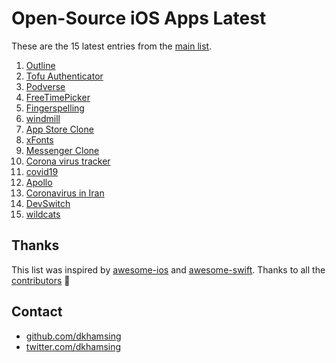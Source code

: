 # Open-Source iOS Apps Latest

These are the 15 latest entries from the [main list](https://github.com/dkhamsing/open-source-ios-apps).


1. [Outline](https://github.com/Jigsaw-Code/outline-client)
2. [Tofu Authenticator](https://github.com/calleerlandsson/Tofu)
3. [Podverse](https://github.com/podverse/podverse-rn)
4. [FreeTimePicker](https://github.com/fromkk/FreeTimePicker)
5. [Fingerspelling](https://github.com/sloria/Fingerspelling-iOS)
6. [windmill](https://github.com/qnoid/windmill-ios)
7. [App Store Clone](https://github.com/VamshiIITBHU14/AppStoreClone)
8. [xFonts](https://github.com/manolosavi/xFonts)
9. [Messenger Clone](https://github.com/instamobile/messenger-iOS-chat-swift-firestore)
10. [Corona virus tracker](https://github.com/nploi/corona_tracker)
11. [covid19](https://github.com/dkhamsing/covid19.swift)
12. [Apollo](https://github.com/KhaosT/open-apollo)
13. [Coronavirus in Iran](https://github.com/soroushchehresa/iran-coronavirus)
14. [DevSwitch](https://github.com/aaronpearce/DevSwitch)
15. [wildcats](https://github.com/pietbrauer/wildcats)

## Thanks

This list was inspired by [awesome-ios](https://github.com/vsouza/awesome-ios) and [awesome-swift](https://github.com/matteocrippa/awesome-swift). Thanks to all the [contributors](https://github.com/dkhamsing/open-source-ios-apps/graphs/contributors) 🎉 

## Contact

- [github.com/dkhamsing](https://github.com/dkhamsing)
- [twitter.com/dkhamsing](https://twitter.com/dkhamsing)

